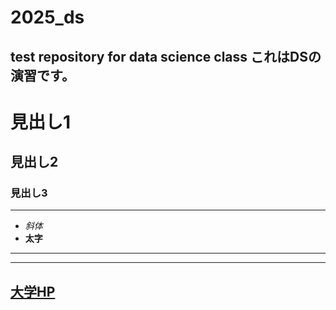 # 2025_ds
test repository for data science class
これはDSの演習です。
---
# 見出し1
## 見出し2
### 見出し3

---
- _斜体_
-  **太字**
---

---
[大学HP](https://www.ncu.ac.jp)
---
